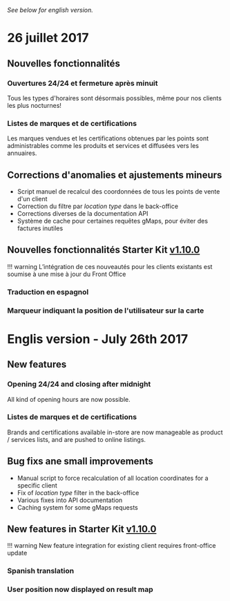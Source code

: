 *See below for english version.*

# 26 juillet 2017

## Nouvelles fonctionnalités

### Ouvertures 24/24 et fermeture après minuit
Tous les types d'horaires sont désormais possibles, même pour nos clients les plus nocturnes!

### Listes de marques et de certifications
Les marques vendues et les certifications obtenues par les points sont administrables comme les produits et services et diffusées vers les annuaires.

## Corrections d'anomalies et ajustements mineurs

* Script manuel de recalcul des coordonnées de tous les points de vente d'un client
* Correction du filtre par *location type* dans le back-office
* Corrections diverses de la documentation API
* Système de cache pour certaines requêtes gMaps, pour éviter des factures inutiles

## Nouvelles fonctionnalités Starter Kit [v1.10.0](https://github.com/Leadformance/bridge-front-starter-kit/releases/tag/v1.10.0)

!!! warning
    L’intégration de ces nouveautés pour les clients existants est soumise à une mise à jour du Front Office
    
### Traduction en espagnol

### Marqueur indiquant la position de l'utilisateur sur la carte

# Englis version - July 26th 2017

## New features

### Opening 24/24 and closing after midnight
All kind of opening hours are now possible.

### Listes de marques et de certifications
Brands and certifications available in-store are now manageable as product / services lists, and are  pushed to online listings.

## Bug fixs ane small improvements

* Manual script to force recalculation of all location coordinates for a specific client
* Fix of *location type* filter in the back-office
* Various fixes into API documentation
* Caching system for some gMaps requests

## New features in Starter Kit [v1.10.0](https://github.com/Leadformance/bridge-front-starter-kit/releases/tag/v1.10.0)

!!! warning
    New feature integration for existing client requires front-office update
    
### Spanish translation

### User position now displayed on result map
